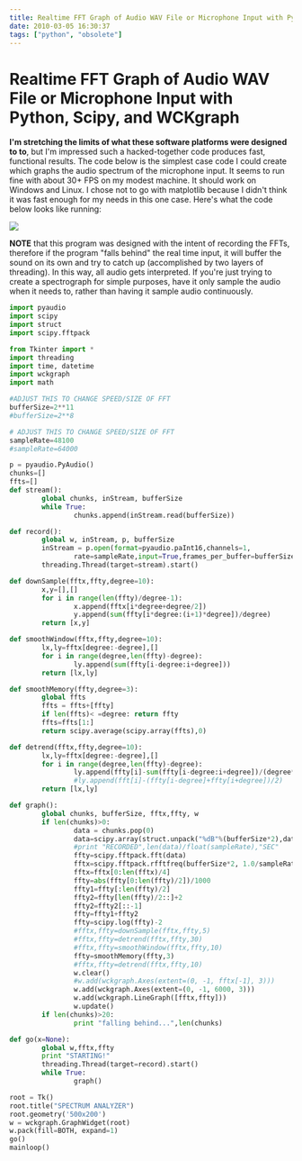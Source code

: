```yaml
---
title: Realtime FFT Graph of Audio WAV File or Microphone Input with Python, Scipy, and WCKgraph
date: 2010-03-05 16:30:37
tags: ["python", "obsolete"]
---
```


# Realtime FFT Graph of Audio WAV File or Microphone Input with Python, Scipy, and WCKgraph

__I'm stretching the limits of what these software platforms were designed to to__, but I'm impressed such a hacked-together code produces fast, functional results. The code below is the simplest case code I could create which graphs the audio spectrum of the microphone input. It seems to run fine with about 30+ FPS on my modest machine. It should work on Windows and Linux. I chose not to go with matplotlib because I didn't think it was fast enough for my needs in this one case. Here's what the code below looks like running:

<div class="text-center">

![](https://swharden.com/static/2010/03/05/python-real-time-tk-wav-fft.gif)

</div>

__NOTE__ that this program was designed with the intent of recording the FFTs, therefore if the program "falls behind" the real time input, it will buffer the sound on its own and try to catch up (accomplished by two layers of threading). In this way, all audio gets interpreted. If you're just trying to create a spectrograph for simple purposes, have it only sample the audio when it needs to, rather than having it sample audio continuously.

```python
import pyaudio
import scipy
import struct
import scipy.fftpack

from Tkinter import *
import threading
import time, datetime
import wckgraph
import math

#ADJUST THIS TO CHANGE SPEED/SIZE OF FFT
bufferSize=2**11
#bufferSize=2**8

# ADJUST THIS TO CHANGE SPEED/SIZE OF FFT
sampleRate=48100
#sampleRate=64000

p = pyaudio.PyAudio()
chunks=[]
ffts=[]
def stream():
        global chunks, inStream, bufferSize
        while True:
                chunks.append(inStream.read(bufferSize))

def record():
        global w, inStream, p, bufferSize
        inStream = p.open(format=pyaudio.paInt16,channels=1,
                rate=sampleRate,input=True,frames_per_buffer=bufferSize)
        threading.Thread(target=stream).start()

def downSample(fftx,ffty,degree=10):
        x,y=[],[]
        for i in range(len(ffty)/degree-1):
                x.append(fftx[i*degree+degree/2])
                y.append(sum(ffty[i*degree:(i+1)*degree])/degree)
        return [x,y]

def smoothWindow(fftx,ffty,degree=10):
        lx,ly=fftx[degree:-degree],[]
        for i in range(degree,len(ffty)-degree):
                ly.append(sum(ffty[i-degree:i+degree]))
        return [lx,ly]

def smoothMemory(ffty,degree=3):
        global ffts
        ffts = ffts+[ffty]
        if len(ffts)< =degree: return ffty
        ffts=ffts[1:]
        return scipy.average(scipy.array(ffts),0)

def detrend(fftx,ffty,degree=10):
        lx,ly=fftx[degree:-degree],[]
        for i in range(degree,len(ffty)-degree):
                ly.append(ffty[i]-sum(ffty[i-degree:i+degree])/(degree*2))
                #ly.append(fft[i]-(ffty[i-degree]+ffty[i+degree])/2)
        return [lx,ly]

def graph():
        global chunks, bufferSize, fftx,ffty, w
        if len(chunks)>0:
                data = chunks.pop(0)
                data=scipy.array(struct.unpack("%dB"%(bufferSize*2),data))
                #print "RECORDED",len(data)/float(sampleRate),"SEC"
                ffty=scipy.fftpack.fft(data)
                fftx=scipy.fftpack.rfftfreq(bufferSize*2, 1.0/sampleRate)
                fftx=fftx[0:len(fftx)/4]
                ffty=abs(ffty[0:len(ffty)/2])/1000
                ffty1=ffty[:len(ffty)/2]
                ffty2=ffty[len(ffty)/2::]+2
                ffty2=ffty2[::-1]
                ffty=ffty1+ffty2
                ffty=scipy.log(ffty)-2
                #fftx,ffty=downSample(fftx,ffty,5)
                #fftx,ffty=detrend(fftx,ffty,30)
                #fftx,ffty=smoothWindow(fftx,ffty,10)
                ffty=smoothMemory(ffty,3)
                #fftx,ffty=detrend(fftx,ffty,10)
                w.clear()
                #w.add(wckgraph.Axes(extent=(0, -1, fftx[-1], 3)))
                w.add(wckgraph.Axes(extent=(0, -1, 6000, 3)))
                w.add(wckgraph.LineGraph([fftx,ffty]))
                w.update()
        if len(chunks)>20:
                print "falling behind...",len(chunks)

def go(x=None):
        global w,fftx,ffty
        print "STARTING!"
        threading.Thread(target=record).start()
        while True:
                graph()

root = Tk()
root.title("SPECTRUM ANALYZER")
root.geometry('500x200')
w = wckgraph.GraphWidget(root)
w.pack(fill=BOTH, expand=1)
go()
mainloop()
```

